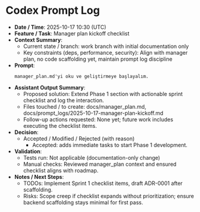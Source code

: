 # Codex Prompt Log

- **Date / Time**: 2025-10-17 10:30 (UTC)
- **Feature / Task**: Manager plan kickoff checklist
- **Context Summary**:
  - Current state / branch: work branch with initial documentation only
  - Key constraints (deps, performance, security): Align with manager plan, no code scaffolding yet, maintain prompt log discipline
- **Prompt**:
  ```text
  manager_plan.md'yi oku ve geliştirmeye başlayalım.
  ```
- **Assistant Output Summary**:
  - Proposed solution: Extend Phase 1 section with actionable sprint checklist and log the interaction.
  - Files touched / to create: docs/manager_plan.md, docs/prompt_logs/2025-10-17-manager-plan-kickoff.md
  - Follow-up actions requested: None yet; future work includes executing the checklist items.
- **Decision**:
  - Accepted / Modified / Rejected (with reason)
    - Accepted: adds immediate tasks to start Phase 1 development.
- **Validation**:
  - Tests run: Not applicable (documentation-only change)
  - Manual checks: Reviewed manager_plan context and ensured checklist aligns with roadmap.
- **Notes / Next Steps**:
  - TODOs: Implement Sprint 1 checklist items, draft ADR-0001 after scaffolding.
  - Risks: Scope creep if checklist expands without prioritization; ensure backend scaffolding stays minimal for first pass.
